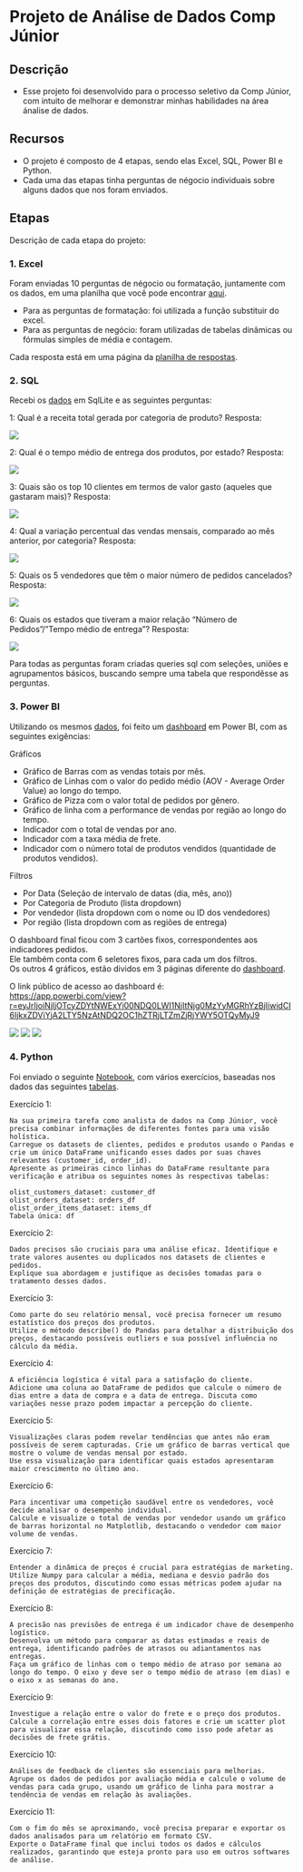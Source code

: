 
# Projeto de Análise de Dados Comp Júnior

## Descrição
- Esse projeto foi desenvolvido para o processo seletivo da Comp Júnior, com intuito de melhorar e demonstrar minhas habilidades na área ánalise de dados.


## Recursos
- O projeto é composto de 4 etapas, sendo elas Excel, SQL, Power BI e Python.
- Cada uma das etapas tinha perguntas de négocio individuais sobre alguns dados que nos foram enviados.

## Etapas

Descrição de cada etapa do projeto:

### 1. Excel
Foram enviadas 10 perguntas de négocio ou formatação, juntamente com os dados, em uma planilha que você pode encontrar [aqui](https://docs.google.com/spreadsheets/d/1aVX1cy3Jxpvos4M4y37QUEKFMgcYcOwO/edit?u%20sp=sharing#gid=217986317).

- Para as perguntas de formatação: foi utilizada a função substituir do excel.
- Para as perguntas de negócio: foram utilizadas de tabelas dinâmicas ou fórmulas simples de média e contagem.

Cada resposta está em uma página da [planilha de respostas](./respostas-pergunta-excel.xlsx).

### 2. SQL
Recebi os [dados](https://drive.google.com/file/d/1uI7qAjt6qJsh_V4IYUQ82y8Yr_OILTjQ/edit) em SqlLite e as seguintes perguntas:

1: Qual é a receita total gerada por categoria de produto?
Resposta: 

<img src="./Queries SQL/pergunta1/pergunta1output.png">

2: Qual é o tempo médio de entrega dos produtos, por estado?
Resposta:

<img src="./Queries SQL/pergunta2/pergunta2output.png">

3: Quais são os top 10 clientes em termos de valor gasto (aqueles
que gastaram mais)?
Resposta:

<img src="./Queries SQL/pergunta3/pergunta3output.png">

4: Qual a variação percentual das vendas mensais, comparado ao
mês anterior, por categoria?
Resposta:

<img src="./Queries SQL/pergunta4/pergunta4output.png">

5: Quais os 5 vendedores que têm o maior número de pedidos
cancelados? 
Resposta:

<img src="./Queries SQL/pergunta5/pergunta5output.png">

6: Quais os estados que tiveram a maior relação
“Número de Pedidos”/”Tempo médio de entrega”?
Resposta:

<img src="./Queries SQL/pergunta6/pergunta6output.png">


Para todas as perguntas foram criadas queries sql com seleções, uniões e agrupamentos básicos, buscando sempre uma tabela que respondêsse as perguntas.

### 3. Power BI
Utilizando os mesmos [dados](https://drive.google.com/file/d/1uI7qAjt6qJsh_V4IYUQ82y8Yr_OILTjQ/edit), foi feito um [dashboard](https://app.powerbi.com/view?r=eyJrIjoiNjljOTcyZDYtNWExYi00NDQ0LWI1NjItNjg0MzYyMGRhYzBjIiwidCI6IjkxZDViYjA2LTY5NzAtNDQ2OC1hZTRjLTZmZjRjYWY5OTQyMyJ9) em Power BI, com as seguintes exigências:

Gráficos
- Gráfico de Barras com as vendas totais por mês.
- Gráfico de Linhas com o valor do pedido médio (AOV - Average Order Value) ao longo do tempo.
- Gráfico de Pizza com o valor total de pedidos por gênero.
- Gráfico de linha com a performance de vendas por região ao longo do tempo. 
- Indicador com o total de vendas por ano.
- Indicador com a taxa média de frete.
- Indicador com o número total de produtos vendidos (quantidade de produtos vendidos).

Filtros
- Por Data (Seleção de intervalo de datas (dia, mês, ano))
- Por Categoria de Produto (lista dropdown)
- Por vendedor (lista dropdown com o nome ou ID dos vendedores) 
- Por região (lista dropdown com as regiões de entrega)

O dashboard final ficou com 3 cartões fixos,
correspondentes aos indicadores pedidos.  
Ele também conta com 6 seletores fixos, para cada um dos filtros.  
Os outros 4 gráficos, estão dividos em 3 páginas diferente do [dashboard](https://app.powerbi.com/view?r=eyJrIjoiNjljOTcyZDYtNWExYi00NDQ0LWI1NjItNjg0MzYyMGRhYzBjIiwidCI6IjkxZDViYjA2LTY5NzAtNDQ2OC1hZTRjLTZmZjRjYWY5OTQyMyJ9).  
  
O link público de acesso ao dashboard é:  
https://app.powerbi.com/view?r=eyJrIjoiNjljOTcyZDYtNWExYi00NDQ0LWI1NjItNjg0MzYyMGRhYzBjIiwidCI6IjkxZDViYjA2LTY5NzAtNDQ2OC1hZTRjLTZmZjRjYWY5OTQyMyJ9  


<img src="./images/pagina1dashboard.png">
<img src="./images/pagina2dashboard.png">
<img src="./images/pagina3dashboard.png">

### 4. Python
Foi enviado o seguinte [Notebook](https://drive.google.com/file/d/1IcJ2pBmdAhkE6a9Lph9lb_ObY6aGhCpN/view), com vários exercícios, baseadas nos dados das seguintes [tabelas](https://drive.google.com/file/d/1IcJ2pBmdAhkE6a9Lph9lb_ObY6aGhCpN/view).

Exercício 1:

    Na sua primeira tarefa como analista de dados na Comp Júnior, você precisa combinar informações de diferentes fontes para uma visão holística.
    Carregue os datasets de clientes, pedidos e produtos usando o Pandas e crie um único DataFrame unificando esses dados por suas chaves relevantes (customer_id, order_id).
    Apresente as primeiras cinco linhas do DataFrame resultante para verificação e atribua os seguintes nomes às respectivas tabelas:

    olist_customers_dataset: customer_df
    olist_orders_dataset: orders_df
    olist_order_items_dataset: items_df
    Tabela única: df

Exercício 2:

    Dados precisos são cruciais para uma análise eficaz. Identifique e trate valores ausentes ou duplicados nos datasets de clientes e pedidos.         
    Explique sua abordagem e justifique as decisões tomadas para o tratamento desses dados.

Exercício 3:

    Como parte do seu relatório mensal, você precisa fornecer um resumo estatístico dos preços dos produtos. 
    Utilize o método describe() do Pandas para detalhar a distribuição dos preços, destacando possíveis outliers e sua possível influência no cálculo da média.

Exercício 4:

    A eficiência logística é vital para a satisfação do cliente. 
    Adicione uma coluna ao DataFrame de pedidos que calcule o número de dias entre a data de compra e a data de entrega. Discuta como variações nesse prazo podem impactar a percepção do cliente.

Exercício 5:

    Visualizações claras podem revelar tendências que antes não eram possíveis de serem capturadas. Crie um gráfico de barras vertical que mostre o volume de vendas mensal por estado. 
    Use essa visualização para identificar quais estados apresentaram maior crescimento no último ano.

Exercício 6:

    Para incentivar uma competição saudável entre os vendedores, você decide analisar o desempenho individual. 
    Calcule e visualize o total de vendas por vendedor usando um gráfico de barras horizontal no Matplotlib, destacando o vendedor com maior volume de vendas.

Exercício 7:

    Entender a dinâmica de preços é crucial para estratégias de marketing. 
    Utilize Numpy para calcular a média, mediana e desvio padrão dos preços dos produtos, discutindo como essas métricas podem ajudar na definição de estratégias de precificação.

Exercício 8:

    A precisão nas previsões de entrega é um indicador chave de desempenho logístico. 
    Desenvolva um método para comparar as datas estimadas e reais de entrega, identificando padrões de atrasos ou adiantamentos nas entregas. 
    Faça um gráfico de linhas com o tempo médio de atraso por semana ao longo do tempo. O eixo y deve ser o tempo médio de atraso (em dias) e o eixo x as semanas do ano.

Exercício 9:

    Investigue a relação entre o valor do frete e o preço dos produtos. 
    Calcule a correlação entre esses dois fatores e crie um scatter plot para visualizar essa relação, discutindo como isso pode afetar as decisões de frete grátis.

Exercício 10:

    Análises de feedback de clientes são essenciais para melhorias. 
    Agrupe os dados de pedidos por avaliação média e calcule o volume de vendas para cada grupo, usando um gráfico de linha para mostrar a tendência de vendas em relação às avaliações.

Exercício 11:

    Com o fim do mês se aproximando, você precisa preparar e exportar os dados analisados para um relatório em formato CSV. 
    Exporte o DataFrame final que inclui todos os dados e cálculos realizados, garantindo que esteja pronto para uso em outros softwares de análise.
